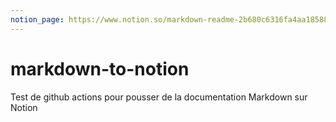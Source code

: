 ```yaml
---
notion_page: https://www.notion.so/markdown-readme-2b680c6316fa4aa18588e41d520f9e77
---
```


# markdown-to-notion
Test de github actions pour pousser de la documentation Markdown sur Notion
